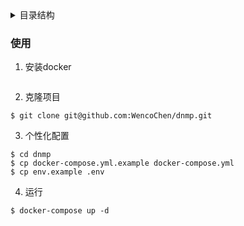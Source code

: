 <details>
<summary>目录结构</summary>
<pre><code>
.
├── config                                  #配置文件目录
│   ├── mysql                               #mysql配置文件
│   ├── nginx                               #nginx配置文件
│   ├── php56                               #php56配置文件
│   ├── php72                               #php72配置文件
│   ├── phpmyadmin                          #phpadmin配置文件
│   └── redis                               #redis配置文件
├── data                                    #数据存放目录
│   ├── mysql                               #mysql数据存放目录
│   └── redis                               #redis数据存放目录
├── docker-compose.yml.example              #docker-compose示例文件
├── dockerfiles                             #docker镜像构建目录
│   └── php                                 #php镜像构建目录
├── env.example                             #环境变量示例文件
├── log                                     #日志文件加
│   ├── nginx                               #nginx日志
│   └── php                                 #php日志
└── www                                     #代码存放目录
</code></pre>
</details>

### 使用

1. 安装docker
```
```

2. 克隆项目

```
$ git clone git@github.com:WencoChen/dnmp.git
```

3. 个性化配置

```
$ cd dnmp
$ cp docker-compose.yml.example docker-compose.yml
$ cp env.example .env
```

4. 运行

```
$ docker-compose up -d
```
